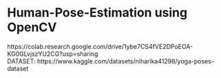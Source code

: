 # Human-Pose-Estimation using OpenCV

<h>
  https://colab.research.google.com/drive/1ybe7CS4fVE2DPoEOA-KG0GLvjszYU2CG?usp=sharing
</h>
<br>
<h>
  DATASET: https://www.kaggle.com/datasets/niharika41298/yoga-poses-dataset
</h>
